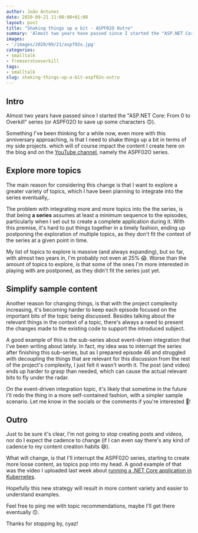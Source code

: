 ```yaml
---
author: João Antunes
date: 2020-09-21 11:00:00+01:00
layout: post
title: "Shaking things up a bit - ASPF02O Outro"
summary: 'Almost two years have passed since I started the "ASP.NET Core: From 0 to Overkill" series. It''s time to shake things up a bit 🙂.'
images:
- '/images/2020/09/21/aspf02o.jpg'
categories:
- smalltalk
- fromzerotooverkill
tags:
- smalltalk
slug: shaking-things-up-a-bit-aspf02o-outro
---
```


## Intro

Almost two years have passed since I started the "ASP.NET Core: From 0 to Overkill" series (or ASPF02O to save up some characters 🙃).

Something I've been thinking for a while now, even more with this anniversary approaching, is that I need to shake things up a bit in terms of my side projects. which will of course impact the content I create here on the blog and on the [YouTube channel](https://youtube.com/CodingMilitia), namely the ASPF02O series.

## Explore more topics

The main reason for considering this change is that I want to explore a greater variety of topics, which I have been planning to integrate into the series eventually,.

The problem with integrating more and more topics into the the series, is that being **a series** assumes at least a minimum sequence to the episodes, particularly when I set out to create a complete application during it. With this premise, it's hard to put things together in a timely fashion, ending up postponing the exploration of multiple topics, as they don't fit the context of the series at a given point in time.

My list of topics to explore is massive (and always expanding), but so far, with almost two years in, I'm probably not even at 25% 😱. Worse than the amount of topics to explore, is that some of the ones I'm more interested in playing with are postponed, as they didn't fit the series just yet.

## Simplify sample content

Another reason for changing things, is that with the project complexity increasing, it's becoming harder to keep each episode focused on the important bits of the topic being discussed. Besides talking about the relevant things in the context of a topic, there's always a need to present the changes made to the existing code to support the introduced subject.

A good example of this is the sub-series about event-driven integration that I've been writing about lately. In fact, my idea was to interrupt the series after finishing this sub-series, but as I prepared episode 46 and struggled with decoupling the things that are relevant for this discussion from the rest of the project's complexity, I just felt it wasn't worth it. The post (and video) ends up harder to grasp than needed, which can cause the actual relevant bits to fly under the radar.

On the event-driven integration topic, it's likely that sometime in the future I'll redo the thing in a more self-contained fashion, with a simpler sample scenario. Let me know in the socials or the comments if you're interested 🙂!

## Outro

Just to be sure it's clear, I'm not going to stop creating posts and videos, nor do I expect the cadence to change (if I can even say there's any kind of cadence to my content creation habits 😅).

What will change, is that I'll interrupt the ASPF02O series, starting to create more loose content, as topics pop into my head. A good example of that was the video I uploaded last week about [running a .NET Core application in Kubernetes](https://youtu.be/moMK6iPAIRA).

Hopefully this new strategy will result in more content variety and easier to understand examples.

Feel free to ping me with topic recommendations, maybe I'll get there eventually 🙃.

Thanks for stopping by, cyaz!
